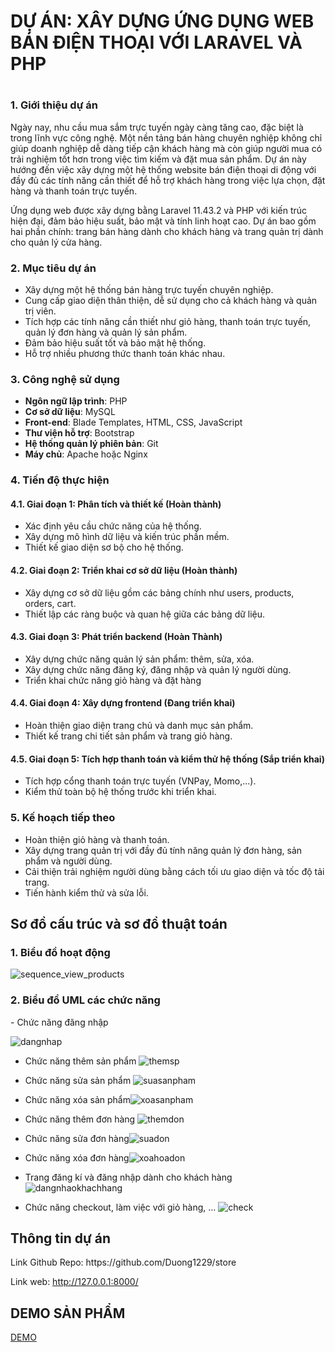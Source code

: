 <h1>DỰ ÁN: XÂY DỰNG ỨNG DỤNG WEB BÁN ĐIỆN THOẠI VỚI LARAVEL VÀ PHP<h1>

### 1. Giới thiệu dự án

Ngày nay, nhu cầu mua sắm trực tuyến ngày càng tăng cao, đặc biệt là trong lĩnh vực công nghệ. Một nền tảng bán hàng chuyên nghiệp không chỉ giúp doanh nghiệp dễ dàng tiếp cận khách hàng mà còn giúp người mua có trải nghiệm tốt hơn trong việc tìm kiếm và đặt mua sản phẩm. Dự án này hướng đến việc xây dựng một hệ thống website bán điện thoại di động với đầy đủ các tính năng cần thiết để hỗ trợ khách hàng trong việc lựa chọn, đặt hàng và thanh toán trực tuyến.

Ứng dụng web được xây dựng bằng Laravel 11.43.2 và PHP với kiến trúc hiện đại, đảm bảo hiệu suất, bảo mật và tính linh hoạt cao. Dự án bao gồm hai phần chính: trang bán hàng dành cho khách hàng và trang quản trị dành cho quản lý cửa hàng.

### 2. Mục tiêu dự án

- Xây dựng một hệ thống bán hàng trực tuyến chuyên nghiệp.
- Cung cấp giao diện thân thiện, dễ sử dụng cho cả khách hàng và quản trị viên.
- Tích hợp các tính năng cần thiết như giỏ hàng, thanh toán trực tuyến, quản lý đơn hàng và quản lý sản phẩm.
- Đảm bảo hiệu suất tốt và bảo mật hệ thống.
- Hỗ trợ nhiều phương thức thanh toán khác nhau.

### 3. Công nghệ sử dụng

- **Ngôn ngữ lập trình**: PHP 
- **Cơ sở dữ liệu**: MySQL
- **Front-end**: Blade Templates, HTML, CSS, JavaScript
- **Thư viện hỗ trợ**: Bootstrap
- **Hệ thống quản lý phiên bản**: Git
- **Máy chủ**: Apache hoặc Nginx

### 4. Tiến độ thực hiện

#### 4.1. Giai đoạn 1: Phân tích và thiết kế (Hoàn thành)
- Xác định yêu cầu chức năng của hệ thống.
- Xây dựng mô hình dữ liệu và kiến trúc phần mềm.
- Thiết kế giao diện sơ bộ cho hệ thống.

#### 4.2. Giai đoạn 2: Triển khai cơ sở dữ liệu (Hoàn thành)
- Xây dựng cơ sở dữ liệu gồm các bảng chính như users, products, orders, cart.
- Thiết lập các ràng buộc và quan hệ giữa các bảng dữ liệu.

#### 4.3. Giai đoạn 3: Phát triển backend (Hoàn Thành)
- Xây dựng chức năng quản lý sản phẩm: thêm, sửa, xóa.
- Xây dựng chức năng đăng ký, đăng nhập và quản lý người dùng.
- Triển khai chức năng giỏ hàng và đặt hàng 

#### 4.4. Giai đoạn 4: Xây dựng frontend (Đang triển khai)
- Hoàn thiện giao diện trang chủ và danh mục sản phẩm.
- Thiết kế trang chi tiết sản phẩm và trang giỏ hàng.

#### 4.5. Giai đoạn 5: Tích hợp thanh toán và kiểm thử hệ thống (Sắp triển khai)
- Tích hợp cổng thanh toán trực tuyến (VNPay, Momo,...).
- Kiểm thử toàn bộ hệ thống trước khi triển khai.

### 5. Kế hoạch tiếp theo

- Hoàn thiện giỏ hàng và thanh toán.
- Xây dựng trang quản trị với đầy đủ tính năng quản lý đơn hàng, sản phẩm và người dùng.
- Cải thiện trải nghiệm người dùng bằng cách tối ưu giao diện và tốc độ tải trang.
- Tiến hành kiểm thử và sửa lỗi.
<h2>Sơ đồ cấu trúc và sơ đồ thuật toán </h2>

<h3>1. Biểu đồ hoạt động</h3>

![sequence_view_products](https://github.com/user-attachments/assets/b700eda5-a7b4-4cd5-a59b-7644aab6cd5c)

<h3>2. Biểu đồ UML các chức năng</h3>
-  Chức năng đăng nhập 

![dangnhap](https://github.com/user-attachments/assets/37c8cbbd-0ec7-4aa5-b21e-381474c18513)

- Chức năng thêm sản phẩm ![themsp](https://github.com/user-attachments/assets/832d093d-f284-4e95-96de-46d44e804ccf)

- Chức năng sửa sản phẩm
 ![suasanpham](https://github.com/user-attachments/assets/39c8bda3-ee6b-4359-b83d-ca93232b4708)


- Chức năng xóa sản phẩm![xoasanpham](https://github.com/user-attachments/assets/2fd1ac52-4bd3-48be-8a75-a57875bf4d30)

 
- Chức năng thêm đơn hàng ![themdon](https://github.com/user-attachments/assets/969242c7-d8a7-46f5-85b3-0e2faada3b3d)


- Chức năng sửa đơn hàng![suadon](https://github.com/user-attachments/assets/689ed5e1-ab28-4569-8f01-7ca88de0a586)


 
- Chức năng xóa đơn hàng![xoahoadon](https://github.com/user-attachments/assets/9fcb7e89-1eeb-40ad-b1d9-9768eb2231a6)

 
-	Trang đăng kí và đăng nhập dành cho khách hàng![dangnhaokhachhang](https://github.com/user-attachments/assets/8013a516-b524-4805-8527-20268c7c35b4)

 
-	Chức năng checkout, làm việc với giỏ hàng, …
 ![check](https://github.com/user-attachments/assets/2cbf874a-c5f3-4198-b8be-b1173f230204)

<h2>Thông tin dự án</h2>
Link Github Repo: https://github.com/Duong1229/store

Link web: http://127.0.0.1:8000/
<h2>DEMO SẢN PHẨM</h2>

[DEMO](https://youtu.be/41qhtWVcHZk?feature=shared)



